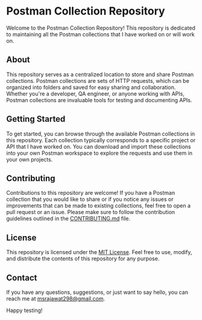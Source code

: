 # Postman Collection Repository

Welcome to the Postman Collection Repository! This repository is dedicated to maintaining all the Postman collections that I have worked on or will work on.

## About

This repository serves as a centralized location to store and share Postman collections. Postman collections are sets of HTTP requests, which can be organized into folders and saved for easy sharing and collaboration. Whether you're a developer, QA engineer, or anyone working with APIs, Postman collections are invaluable tools for testing and documenting APIs.

## Getting Started

To get started, you can browse through the available Postman collections in this repository. Each collection typically corresponds to a specific project or API that I have worked on. You can download and import these collections into your own Postman workspace to explore the requests and use them in your own projects.

## Contributing

Contributions to this repository are welcome! If you have a Postman collection that you would like to share or if you notice any issues or improvements that can be made to existing collections, feel free to open a pull request or an issue. Please make sure to follow the contribution guidelines outlined in the [CONTRIBUTING.md](CONTRIBUTING.md) file.

## License

This repository is licensed under the [MIT License](LICENSE). Feel free to use, modify, and distribute the contents of this repository for any purpose.

## Contact

If you have any questions, suggestions, or just want to say hello, you can reach me at [msrajawat298@gmail.com](mailto:msrajawat298@gmail.com).

Happy testing!

